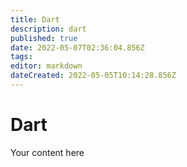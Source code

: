```yaml
---
title: Dart
description: dart
published: true
date: 2022-05-07T02:36:04.856Z
tags: 
editor: markdown
dateCreated: 2022-05-05T10:14:28.856Z
---
```


# Dart
Your content here